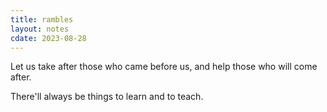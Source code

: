 ```yaml
---
title: rambles
layout: notes
cdate: 2023-08-28
---
```


Let us take after those who came before us, and help those who will come after. 

There'll always be things to learn and to teach.